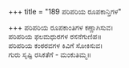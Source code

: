 +++
title = "189 ಪರಿಪರಿಯ ರೂಪಕಾನ್ತಿಗಳ"

+++
ಪರಿಪರಿಯ ರೂಪಕಾಂತಿಗಳ ಕಣ್ಣಾಗಿಸುವ।  
ಪರಿಪರಿಯ ಫಲಮಧುರಗಳ ರಸನೆಗುಣಿಪ॥  
ಪರಿಪರಿಯ ಕಂಠರವಗಳ ಕಿವಿಗೆ ಸೋಕಿಸುವ।  
ಗುರು ಸೃಷ್ಟಿ ರಸಿಕತೆಗೆ - ಮಂಕುತಿಮ್ಮ॥  
